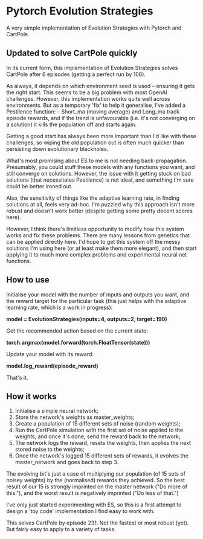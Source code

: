 # Pytorch Evolution Strategies
A very simple implementation of Evolution Strategies with Pytorch and CartPole.

## Updated to solve CartPole quickly
In its current form, this implementation of Evolution Strategies solves CartPole after 6 episodes (getting a perfect run by 106).

As always, it depends on which environment seed is used – ensuring it gets the right start. This seems to be a big problem with most OpenAI challenges. However, this implementation works quite well across environments. But as a temporary 'fix' to help it generalise, I've added a Pestilence function:
– Short_ma (moving average) and Long_ma track episode rewards, and if the trend is unfavourable (i.e. it's not converging on a solution) it kills the population off and starts again.

Getting a good start has always been more important than I'd like with these challenges, so wiping the old population out is often much quicker than persisting down evolutionary blackholes.

What's most promising about ES to me is not needing back-propagation. Presumably, you could stuff these models with any functions you want, and still converge on solutions. However, the issue with it getting stuck on bad solutions (that necessitates Pestilence) is not ideal, and something I'm sure could be better ironed out.

Also, the sensitivity of things like the adaptive learning rate, in finding solutions at all, feels very ad-hoc. I'm puzzled why this approach isn't more robust and doesn't work better (despite getting some pretty decent scores here).

However, I think there's limitless opportunity to modify how this system works and fix these problems. There are many lessons from genetics that can be applied directly here. I'd hope to get this system off the messy solutions I'm using here (or at least make them more elegant), and then start applying it to much more complex problems and experimental neural net functions.

## How to use
Initialise your model with the number of inputs and outputs you want, and the reward target for the particular task (this just helps with the adaptive learning rate, which is a work in progress):

**model = EvolutionStrategies(inputs=4, outputs=2, target=190)**

Get the recommended action based on the current state:

**torch.argmax(model.forward(torch.FloatTensor(state)))**

Update your model with its reward:

**model.log_reward(episode_reward)**

That's it.

## How it works
1. Initialise a simple neural network;
2. Store the network's weights as master_weights;
3. Create a population of 15 different sets of noise (random weights);
4. Run the CartPole simulation with the first set of noise applied to the weights, and once it's done, send the reward back to the network;
5. The network logs the reward, resets the weights, then applies the next stored noise to the weights;
6. Once the network's logged 15 different sets of rewards, it evolves the master_network and goes back to step 3.

The evolving bit's just a case of multiplying our population (of 15 sets of noisey weights) by the (normalised) rewards they achieved. So the best result of our 15 is strongly imprinted on the master network ("Do more of this."), and the worst result is negatively imprinted ("Do less of that.")

I've only just started experimenting with ES, so this is a first attempt to design a 'toy code' implementation I find easy to work with.

This solves CartPole by episode 231. Not the fastest or most robust (yet). But fairly easy to apply to a variety of tasks.

